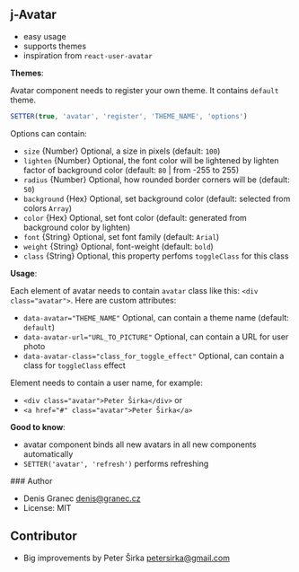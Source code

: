 ﻿## j-Avatar

- easy usage
- supports themes
- inspiration from `react-user-avatar`

__Themes__:

Avatar component needs to register your own theme. It contains `default` theme.

```javascript
SETTER(true, 'avatar', 'register', 'THEME_NAME', 'options')
```

Options can contain:

- `size` {Number} Optional, a size in pixels (default: `100`)
- `lighten` {Number} Optional, the font color will be lightened by lighten factor of background color (default: `80` | from -255 to 255)
- `radius` {Number} Optional, how rounded border corners will be (default: `50`)
- `background` {Hex} Optional, set background color (default: selected from colors `Array`)
- `color` {Hex} Optional, set font color (default: generated from background color by lighten)
- `font` {String} Optional, set font family (default: `Arial`)
- `weight` {String} Optional, font-weight (default: `bold`)
- `class` {String} Optional, this property perfoms `toggleClass` for this class

__Usage__:

Each element of avatar needs to contain `avatar` class like this: `<div class="avatar">`. Here are custom attributes:

- `data-avatar="THEME_NAME"` Optional, can contain a theme name (default: `default`)
- `data-avatar-url="URL_TO_PICTURE"` Optional, can contain a URL for user photo
- `data-avatar-class="class_for_toggle_effect"` Optional, can contain a class for `toggleClass` effect

Element needs to contain a user name, for example:

- `<div class="avatar">Peter Širka</div>` or
- `<a href="#" class="avatar">Peter Širka</a>`

__Good to know__:

- avatar component binds all new avatars in all new components automatically
- `SETTER('avatar', 'refresh')` performs refreshing

### Author

- Denis Granec <denis@granec.cz>
- License: MIT

## Contributor

- Big improvements by Peter Širka <petersirka@gmail.com>